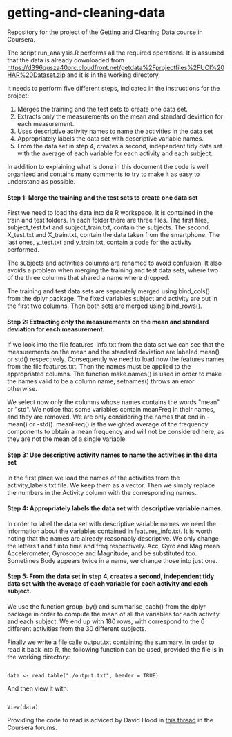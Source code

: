 
# getting-and-cleaning-data
Repository for the project of the Getting and Cleaning Data course in Coursera.

The script run_analysis.R performs all the required operations. It is assumed that the data is already downloaded from https://d396qusza40orc.cloudfront.net/getdata%2Fprojectfiles%2FUCI%20HAR%20Dataset.zip and it is in the working directory.

It needs to perform five different steps, indicated in the instructions for the project:

1. Merges the training and the test sets to create one data set.
2. Extracts only the measurements on the mean and standard deviation for each measurement. 
3. Uses descriptive activity names to name the activities in the data set
4. Appropriately labels the data set with descriptive variable names. 
5. From the data set in step 4, creates a second, independent tidy data set with the average of each variable for each activity and each subject.

In addition to explaining what is done in this document the code is well organized and contains many comments to try to make it as easy to understand as possible.


#### Step 1: Merge the training and the test sets to create one data set

First we need to load the data into de R workspace. It is contained in the train and test folders. In each folder there are three files. The first files, subject_test.txt and subject_train.txt, contain the subjects. The second, X_test.txt and X_train.txt, contain the data taken from the smartphone. The last ones, y_test.txt and y_train.txt, contain a code for the activity performed.

The subjects and activities columns are renamed to avoid confusion. It also avoids a problem when merging the training and test data sets, where two of the three columns that shared a name where dropped.

The training and test data sets are separately merged using bind_cols() from the dplyr package. The fixed variables subject and activity are put in the first two columns. Then both sets are merged using bind_rows().


#### Step 2: Extracting only the measurements on the mean and standard deviation for each measurement.

If we look into the file features_info.txt from the data set we can see that the measurements on the mean and the standard deviation are labeled mean() or std() respectively. Consequently we need to load now the features names from the file features.txt. Then the names must be applied to the appropriated columns. The function make.names() is used in order to make the names valid to be a column name, setnames() throws an error otherwise.

We select now only the columns whose names contains the words "mean" or "std". We notice that some variables contain meanFreq in their names, and they are removed. We are only considering the names that end in -mean() or -std(). meanFreq() is the weighted average of the frequency components to obtain a mean frequency and will not be considered here, as they are not the mean of a single variable.


#### Step 3: Use descriptive activity names to name the activities in the data set

In the first place we load the names of the activities from the activity_labels.txt file. We keep them as a vector. Then we simply replace the numbers in the Activity column with the corresponding names.


#### Step 4: Appropriately labels the data set with descriptive variable names.

In order to label the data set with descriptive variable names we need the information about the variables contained in features_info.txt. It is worth noting that the names are already reasonably descriptive. We only change the letters t and f into time and freq respectively. Acc, Gyro and Mag mean Accelerometer, Gyroscope and Magnitude, and be substituted too. Sometimes Body appears twice in a name, we change those into just one.


#### Step 5: From the data set in step 4, creates a second, independent tidy data set with the average of each variable for each activity and each subject.

We use the function group_by() and summarise_each() from the dplyr package in order to compute the mean of all the variables for each activity and each subject. We end up with 180 rows, with correspond to the 6 different activities from the 30 different subjects.

Finally we write a file calle output.txt containing the summary. In order to read it back into R, the following function can be used, provided the file is in the working directory:

<code>
data <- read.table("./output.txt", header = TRUE)
</code>

And then view it with:

<code>
View(data)
</code>

Providing the code to read is adviced by David Hood in [this thread](https://class.coursera.org/getdata-031/forum/thread?thread_id=28) in the Coursera forums.